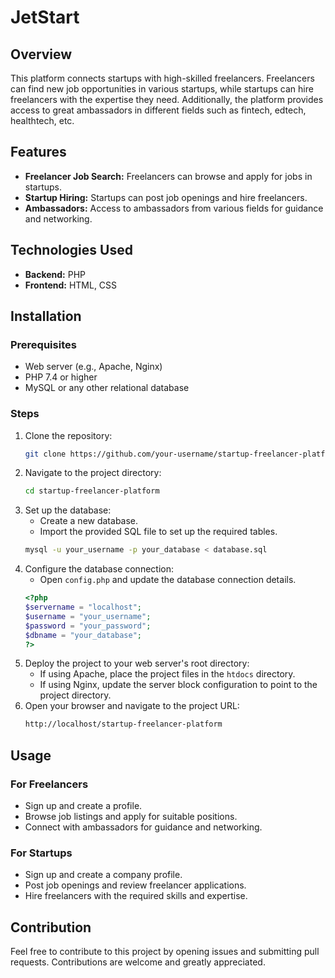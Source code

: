 # JetStart

## Overview
This platform connects startups with high-skilled freelancers. Freelancers can find new job opportunities in various startups, while startups can hire freelancers with the expertise they need. Additionally, the platform provides access to great ambassadors in different fields such as fintech, edtech, healthtech, etc.

## Features
- **Freelancer Job Search:** Freelancers can browse and apply for jobs in startups.
- **Startup Hiring:** Startups can post job openings and hire freelancers.
- **Ambassadors:** Access to ambassadors from various fields for guidance and networking.

## Technologies Used
- **Backend:** PHP
- **Frontend:** HTML, CSS

## Installation

### Prerequisites
- Web server (e.g., Apache, Nginx)
- PHP 7.4 or higher
- MySQL or any other relational database

### Steps
1. Clone the repository:
    ```sh
    git clone https://github.com/your-username/startup-freelancer-platform.git
    ```
2. Navigate to the project directory:
    ```sh
    cd startup-freelancer-platform
    ```
3. Set up the database:
    - Create a new database.
    - Import the provided SQL file to set up the required tables.
    ```sh
    mysql -u your_username -p your_database < database.sql
    ```
4. Configure the database connection:
    - Open `config.php` and update the database connection details.
    ```php
    <?php
    $servername = "localhost";
    $username = "your_username";
    $password = "your_password";
    $dbname = "your_database";
    ?>
    ```
5. Deploy the project to your web server's root directory:
    - If using Apache, place the project files in the `htdocs` directory.
    - If using Nginx, update the server block configuration to point to the project directory.
6. Open your browser and navigate to the project URL:
    ```sh
    http://localhost/startup-freelancer-platform
    ```

## Usage

### For Freelancers
- Sign up and create a profile.
- Browse job listings and apply for suitable positions.
- Connect with ambassadors for guidance and networking.

### For Startups
- Sign up and create a company profile.
- Post job openings and review freelancer applications.
- Hire freelancers with the required skills and expertise.

## Contribution
Feel free to contribute to this project by opening issues and submitting pull requests. Contributions are welcome and greatly appreciated.
